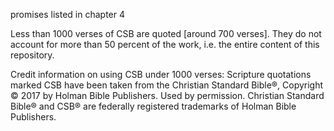 promises listed in chapter 4



Less than 1000 verses of CSB are quoted [around 700 verses].
They do not account for more than 50 percent of the work, i.e. the entire content of this repository.

Credit information on using CSB under 1000 verses:
Scripture quotations marked CSB have been taken from the Christian Standard Bible®, Copyright © 2017 by Holman Bible Publishers. Used by permission. Christian Standard Bible® and CSB® are federally registered trademarks of Holman Bible Publishers.
